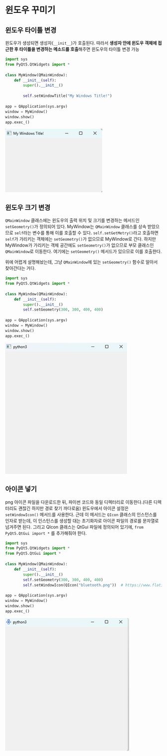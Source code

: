# 윈도우 꾸미기

## 윈도우 타이틀 변경

윈도우가 생성되면 생성자(`__init__`)가 호출된다. 따라서 **생성자 안에 윈도우 객체에 접근한 후 타이틀을 변경하는 메소드를 호출**해주면 윈도우의 타이틀 변경 가능

```Python
import sys
from PyQt5.QtWidgets import *

class MyWindow(QMainWindow):
    def __init__(self):
        super().__init__()
        
        self.setWindowTitle("My Windows Title!")
        
app = QApplication(sys.argv)
window = MyWindow()
window.show()
app.exec_()
```

![change_title](../../pictures/decoration_window/change_title.png)

## 윈도우 크기 변경

`QMainWindow` 클래스에는 윈도우의 출력 위치 및 크기를 변경하는 메서드인 `setGeometry()`가 정의되어 있다. MyWindow는 `QMainWindow` 클래스를 상속 받았으므로 `self`라는 변수를 통해 이를 호출할 수 있다. `self.setGetMetry()`라고 호출하면 `self`가 가리키는 객체에는 `setGeometry()`가 없으므로 MyWindow로 간다. 하지만 MyWindow가 가리키는 객체 공간에도 `setGeometry()`가 없으므로 부모 클래스인 `QMainWindow`로 이동한다. 여기에는 `setGeometry()` 메서드가 있으므로 이를 호출한다.

위에 어렵게 설명해놨는데, 그냥 `QMainWindow`에 있는 `setGeometry()` 함수로 알아서 찾아간다는 거다.

```Python
import sys
from PyQt5.QtWidgets import *

class MyWindow(QMainWindow):
    def __init__(self):
        super().__init__()
        self.setGeometry(300, 300, 400, 400)
        
app = QApplication(sys.argv)
window = MyWindow()
window.show()
app.exec_()
```

![change_size](../../pictures/decoration_window/change_size.png)

## 아이콘 넣기

png 아이콘 파일을 다운로드한 뒤, 파이썬 코드와 동일 디렉터리로 이동한다.(다른 디렉터리도 괜찮긴 하지만 경로 찾기 까다로움) 윈도우에서 아이콘 설정은 `setWindowIcon()` 메서드를 사용한다. 근데 이 메서드는 `QIcon` 클래스의 인스턴스를 인자로 받는데, 이 인스턴스를 생성할 대는 초기화자로 아이콘 파일의 경로를 문자열로 넘겨주면 된다. 그리고 QIcon 클래스는 QtGui 파일에 정의되어 있기에, `from PyQt5.QtGui import *` 를 추가해줘야 한다.

```Python
import sys
from PyQt5.QtWidgets import *
from PyQt5.QtGui import *

class MyWindow(QMainWindow):
    def __init__(self):
        super().__init__()
        self.setGeometry(300, 300, 400, 400)
        self.setWindowIcon(QIcon("bluetooth.png"))  # https://www.flaticon.com/
        
app = QApplication(sys.argv)
window = MyWindow()
window.show()
app.exec_()
```

![change_icon](../../pictures/decoration_window/change_icon.png)

